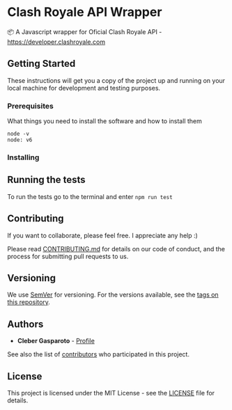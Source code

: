 # Clash Royale API Wrapper
:package: A Javascript wrapper for Oficial Clash Royale API - https://developer.clashroyale.com

## Getting Started

These instructions will get you a copy of the project up and running on your local machine for development and testing purposes.

### Prerequisites

What things you need to install the software and how to install them

```
node -v
node: v6
```

### Installing

## Running the tests

To run the tests go to the terminal and enter `npm run test`

## Contributing

If you want to collaborate, please feel free. I appreciate any help :)

Please read [CONTRIBUTING.md](CONTRIBUTING.md) for details on our code of conduct, and the process for submitting pull requests to us.

## Versioning

We use [SemVer](http://semver.org/) for versioning. For the versions available, see the [tags on this repository](https://github.com/chgasparoto/clash-royale-api/tags).

## Authors

* **Cleber Gasparoto** - [Profile](https://github.com/chgasparoto)

See also the list of [contributors](https://github.com/chgasparoto/clash-royale-api/contributors) who participated in this project.

## License

This project is licensed under the MIT License - see the [LICENSE](LICENSE) file for details.
